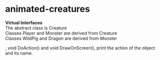 # animated-creatures
<b>Virtual Interfaces</b>
<br>The abstract class is Creature
<br>Classes Player and Monster are derived from Creature
<br>Classes WildPig and Dragon are derived from Monster
<p>, void DoAction() and void DrawOnScreen(), print the action of the object and its name.</p>

